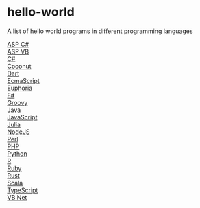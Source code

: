 # hello-world
A list of hello world programs in different programming languages

<a href="https://github.com/ArjunAranetaCodes/MoreCodes-ASPCSharp/blob/master/Basics1.cs" target="_blank">ASP C#</a> <br/>
<a href="https://github.com/ArjunAranetaCodes/MoreCodes-ASPVB/blob/master/Basics1.vb" target="_blank">ASP VB</a> <br/>
<a href="https://github.com/ArjunAranetaCodes/MoreCodes-CSharp/blob/master/Basics1.cs" target="_blank">C#</a> <br/>
<a href="https://github.com/ArjunAranetaCodes/MoreCodes-Coconut/blob/master/Basics1.coco" target="_blank">Coconut</a> <br/>
<a href="https://github.com/ArjunAranetaCodes/MoreCodes-Dart/blob/master/Basics1.cs" target="_blank">Dart</a> <br/>
<a href="https://github.com/ArjunAranetaCodes/MoreCodes-EcmaScript/blob/master/Basics1.js" target="_blank">EcmaScript</a> <br/>
<a href="https://github.com/ArjunAranetaCodes/MoreCodes-Euphoria/blob/master/Basics1.ex" target="_blank">Euphoria</a> <br/>
<a href="https://github.com/ArjunAranetaCodes/MoreCodes-FSharp/blob/master/Basics1.fs" target="_blank">F#</a> <br/>
<a href="https://github.com/ArjunAranetaCodes/MoreCodes-Groovy/blob/master/Basics1.groovy" target="_blank">Groovy</a> <br/>
<a href="https://github.com/ArjunAranetaCodes/MoreCodes-Java/blob/master/Basics1.java" target="_blank">Java</a> <br/>
<a href="https://github.com/ArjunAranetaCodes/MoreCodes-JavaScript/blob/master/Basics1.js" target="_blank">JavaScript</a> <br/>
<a href="https://github.com/ArjunAranetaCodes/MoreCodes-Julia/blob/master/Basics1.jl" target="_blank">Julia</a> <br/>
<a href="https://github.com/ArjunAranetaCodes/MoreCodes-NodeJS/blob/master/Basics1.js" target="_blank">NodeJS</a> <br/>
<a href="https://github.com/ArjunAranetaCodes/MoreCodes-Perl/blob/master/Basics1.pl" target="_blank">Perl</a> <br/>
<a href="https://github.com/ArjunAranetaCodes/MoreCodes-PHP/blob/master/Basics1.php" target="_blank">PHP</a> <br/>
<a href="https://github.com/ArjunAranetaCodes/MoreCodes-Python/blob/master/Basics1.py" target="_blank">Python</a> <br/>
<a href="https://github.com/ArjunAranetaCodes/MoreCodes-Rlang/blob/master/Basics1.r" target="_blank">R</a> <br/>
<a href="https://github.com/ArjunAranetaCodes/MoreCodes-Ruby/blob/master/Basics1.rb" target="_blank">Ruby</a> <br/>
<a href="https://github.com/ArjunAranetaCodes/MoreCodes-Rust/blob/master/Basics1.rs" target="_blank">Rust</a> <br/>
<a href="https://github.com/ArjunAranetaCodes/MoreCodes-Scala/blob/master/Basics1.scala" target="_blank">Scala</a> <br/>
<a href="https://github.com/ArjunAranetaCodes/MoreCodes-TypeScript/blob/master/Basics1.js" target="_blank">TypeScript</a> <br/>
<a href="https://github.com/ArjunAranetaCodes/MoreCodes-VBNet/blob/master/Basics1.vb" target="_blank">VB.Net</a> <br/>
